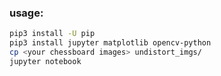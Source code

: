 ### usage:

```bash
pip3 install -U pip
pip3 install jupyter matplotlib opencv-python
cp <your chessboard images> undistort_imgs/ 
jupyter notebook
```

